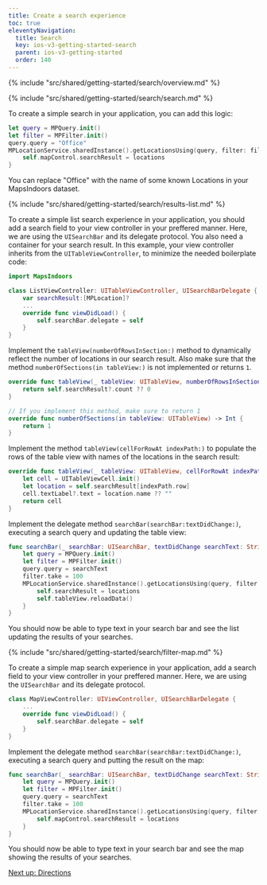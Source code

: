 ```yaml
---
title: Create a search experience
toc: true
eleventyNavigation:
  title: Search
  key: ios-v3-getting-started-search
  parent: ios-v3-getting-started
  order: 140
---
```


<!-- Overview -->
{% include "src/shared/getting-started/search/overview.md" %}

<!-- Search -->
{% include "src/shared/getting-started/search/search.md" %}

To create a simple search in your application, you can add this logic:

```swift
let query = MPQuery.init()
let filter = MPFilter.init()
query.query = "Office"
MPLocationService.sharedInstance().getLocationsUsing(query, filter: filter) { (locations, error) in
    self.mapControl.searchResult = locations
}
```

You can replace "Office" with the name of some known Locations in your MapsIndoors dataset.

<!-- Results list -->
{% include "src/shared/getting-started/search/results-list.md" %}

To create a simple list search experience in your application, you should add a search field to your view controller in your preffered manner. Here, we are using the `UISearchBar` and its delegate protocol. You also need a container for your search result. In this example, your view controller inherits from the `UITableViewController`, to minimize the needed boilerplate code:

```swift
import MapsIndoors

class ListViewController: UITableViewController, UISearchBarDelegate {
    var searchResult:[MPLocation]?
    ...
    override func viewDidLoad() {
        self.searchBar.delegate = self
    }
}
```

Implement the `tableView(numberOfRowsInSection:)` method to dynamically reflect the number of locations in our search result. Also make sure that the method `numberOfSections(in tableView:)` is not implemented or returns `1`.

```swift
override func tableView(_ tableView: UITableView, numberOfRowsInSection section: Int) -> Int {
    return self.searchResult?.count ?? 0
}

// If you implement this method, make sure to return 1
override func numberOfSections(in tableView: UITableView) -> Int {
    return 1
}
```

Implement the method `tableView(cellForRowAt indexPath:)` to populate the rows of the table view with names of the locations in the search result:

```swift
override func tableView(_ tableView: UITableView, cellForRowAt indexPath: IndexPath) -> UITableViewCell {
    let cell = UITableViewCell.init()
    let location = self.searchResult[indexPath.row]
    cell.textLabel?.text = location.name ?? ""
    return cell
}
```

Implement the delegate method `searchBar(searchBar:textDidChange:)`, executing a search query and updating the table view:

```swift
func searchBar(_ searchBar: UISearchBar, textDidChange searchText: String) {
    let query = MPQuery.init()
    let filter = MPFilter.init()
    query.query = searchText
    filter.take = 100
    MPLocationService.sharedInstance().getLocationsUsing(query, filter: filter) { (locations, error) in
        self.searchResult = locations
        self.tableView.reloadData()
    }
}
```

You should now be able to type text in your search bar and see the list updating the results of your searches.

<!-- Filter map -->
{% include "src/shared/getting-started/search/filter-map.md" %}

To create a simple map search experience in your application, add a search field to your view controller in your preffered manner. Here, we are using the `UISearchBar` and its delegate protocol.

```swift
class MapViewController: UIViewController, UISearchBarDelegate {
    ...
    override func viewDidLoad() {
        self.searchBar.delegate = self
    }
}
```

Implement the delegate method `searchBar(searchBar:textDidChange:)`, executing a search query and putting the result on the map:

```swift
func searchBar(_ searchBar: UISearchBar, textDidChange searchText: String) {
    let query = MPQuery.init()
    let filter = MPFilter.init()
    query.query = searchText
    filter.take = 100
    MPLocationService.sharedInstance().getLocationsUsing(query, filter: filter) { (locations, error) in
        self.mapControl.searchResult = locations
    }
}
```

You should now be able to type text in your search bar and see the map showing the results of your searches.

<p class="next-article"><a class="mi-button mi-button--outline" href="{{ site.url }}/ios/v3/getting-started/directions/">Next up: Directions</a></p>
